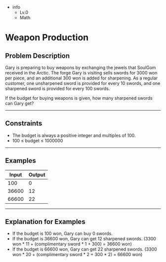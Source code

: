 -   info
    -   Lv.0
    -   Math

# Weapon Production

## Problem Description

Gary is preparing to buy weapons by exchanging the jewels that SoulGom received in the Arctic. The forge Gary is visiting sells swords for 3000 won per piece, and an additional 300 won is added for sharpening. As a regular customer, one unsharpened sword is provided for every 10 swords, and one sharpened sword is provided for every 100 swords.

If the budget for buying weapons is given, how many sharpened swords can Gary get?

---

## Constraints

-   The budget is always a positive integer and multiples of 100.
-   100 ≤ budget ≤ 1000000

---

## Examples

| Input | Output |
| ----- | ------ |
| 100   | 0      |
| 36600 | 12     |
| 66600 | 22     |

---

## Explanation for Examples

-   If the budget is 100 won, Gary can buy 0 swords.
-   If the budget is 36600 won, Gary can get 12 sharpened swords. (3300 won * 11 + (complimentary sword * 1 + 300) = 36600 won)
-   If the budget is 66600 won, Gary can get 22 sharpened swords. (3300 won * 20 + (complimentary sword * 2 + 300 * 2) = 66600 won)

